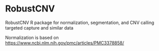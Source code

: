 # RobustCNV
RobustCNV R package for normalization, segmentation, and CNV calling targeted capture and similar data

Normalization is based on 
https://www.ncbi.nlm.nih.gov/pmc/articles/PMC3378858/
